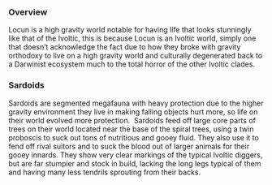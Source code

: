 
### Overview

Locun is a high gravity world notable for having life that looks stunningly like that of the Ivoltic, this is because Locun is an Ivoltic world, simply one that doesn’t acknowledge the fact due to how they broke with gravity orthodoxy to live on a high gravity world and culturally degenerated back to a Darwinist ecosystem much to the total horror of the other Ivoltic clades.

### Sardoids

Sardoids are segmented megafauna with heavy protection due to the higher gravity environment they live in making falling objects hurt more, so life on their world evolved more protection.  Sardoids feed off large core parts of trees on their world located near the base of the spiral trees, using a twin proboscis to suck out tons of nutritious and gooey fluid. They also use it to fend off rival suitors and to suck the blood out of larger animals for their gooey innards.  They show very clear markings of the typical Ivoltic diggers, but are far stumpier and stock in build, lacking the long legs typical of them and having many less tendrils sprouting from their backs.
